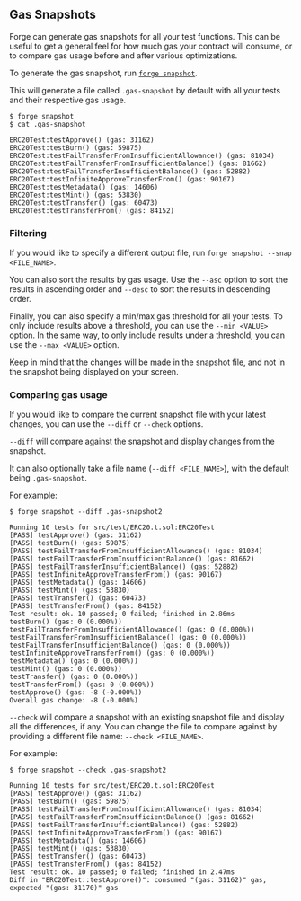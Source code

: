 ## Gas Snapshots

Forge can generate gas snapshots for all your test functions. This can
be useful to get a general feel for how much gas your contract will consume,
or to compare gas usage before and after various optimizations.

To generate the gas snapshot, run [`forge snapshot`](../reference/forge/forge-snapshot.md).

This will generate a file called `.gas-snapshot` by default with all your
tests and their respective gas usage.

```ignore
$ forge snapshot
$ cat .gas-snapshot

ERC20Test:testApprove() (gas: 31162)
ERC20Test:testBurn() (gas: 59875)
ERC20Test:testFailTransferFromInsufficientAllowance() (gas: 81034)
ERC20Test:testFailTransferFromInsufficientBalance() (gas: 81662)
ERC20Test:testFailTransferInsufficientBalance() (gas: 52882)
ERC20Test:testInfiniteApproveTransferFrom() (gas: 90167)
ERC20Test:testMetadata() (gas: 14606)
ERC20Test:testMint() (gas: 53830)
ERC20Test:testTransfer() (gas: 60473)
ERC20Test:testTransferFrom() (gas: 84152)
```

### Filtering

If you would like to specify a different output file, run `forge snapshot --snap <FILE_NAME>`.

You can also sort the results by gas usage. Use the `--asc` option to sort the results in
ascending order and `--desc` to sort the results in descending order.

Finally, you can also specify a min/max gas threshold for all your tests.
To only include results above a threshold, you can use the `--min <VALUE>` option.
In the same way, to only include results under a threshold,
you can use the `--max <VALUE>` option.

Keep in mind that the changes will be made in the snapshot file, and not in the snapshot being
displayed on your screen.

### Comparing gas usage

If you would like to compare the current snapshot file with your 
latest changes, you can use the `--diff` or `--check` options.

`--diff` will compare against the snapshot and display changes from the snapshot.

It can also optionally take a file name (`--diff <FILE_NAME>`), with the default
being `.gas-snapshot`.

For example:

```ignore
$ forge snapshot --diff .gas-snapshot2

Running 10 tests for src/test/ERC20.t.sol:ERC20Test
[PASS] testApprove() (gas: 31162)
[PASS] testBurn() (gas: 59875)
[PASS] testFailTransferFromInsufficientAllowance() (gas: 81034)
[PASS] testFailTransferFromInsufficientBalance() (gas: 81662)
[PASS] testFailTransferInsufficientBalance() (gas: 52882)
[PASS] testInfiniteApproveTransferFrom() (gas: 90167)
[PASS] testMetadata() (gas: 14606)
[PASS] testMint() (gas: 53830)
[PASS] testTransfer() (gas: 60473)
[PASS] testTransferFrom() (gas: 84152)
Test result: ok. 10 passed; 0 failed; finished in 2.86ms
testBurn() (gas: 0 (0.000%))
testFailTransferFromInsufficientAllowance() (gas: 0 (0.000%))
testFailTransferFromInsufficientBalance() (gas: 0 (0.000%))
testFailTransferInsufficientBalance() (gas: 0 (0.000%))
testInfiniteApproveTransferFrom() (gas: 0 (0.000%))
testMetadata() (gas: 0 (0.000%))
testMint() (gas: 0 (0.000%))
testTransfer() (gas: 0 (0.000%))
testTransferFrom() (gas: 0 (0.000%))
testApprove() (gas: -8 (-0.000%))
Overall gas change: -8 (-0.000%)
```

`--check` will compare a snapshot with an existing snapshot file and display all the 
differences, if any. You can change the file to compare against by providing a different file name: `--check <FILE_NAME>`.

For example:

```ignore
$ forge snapshot --check .gas-snapshot2

Running 10 tests for src/test/ERC20.t.sol:ERC20Test
[PASS] testApprove() (gas: 31162)
[PASS] testBurn() (gas: 59875)
[PASS] testFailTransferFromInsufficientAllowance() (gas: 81034)
[PASS] testFailTransferFromInsufficientBalance() (gas: 81662)
[PASS] testFailTransferInsufficientBalance() (gas: 52882)
[PASS] testInfiniteApproveTransferFrom() (gas: 90167)
[PASS] testMetadata() (gas: 14606)
[PASS] testMint() (gas: 53830)
[PASS] testTransfer() (gas: 60473)
[PASS] testTransferFrom() (gas: 84152)
Test result: ok. 10 passed; 0 failed; finished in 2.47ms
Diff in "ERC20Test::testApprove()": consumed "(gas: 31162)" gas, expected "(gas: 31170)" gas 
```
